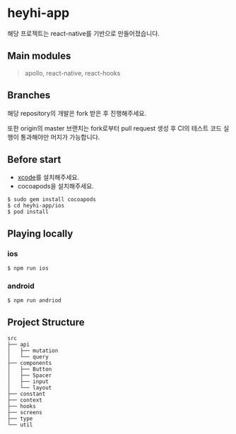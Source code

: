 # heyhi-app

해당 프로젝트는 react-native를 기반으로 만들어졌습니다.

## Main modules
> apollo, react-native, react-hooks

## Branches

해당 repository의 개발은 fork 받은 후 진행해주세요.

또한 origin의 master 브랜치는 fork로부터 pull request 생성 후 CI의 테스트 코드 실행이 통과해야만 머지가 가능합니다.

## Before start

- [xcode](https://apps.apple.com/kr/app/xcode/id497799835?mt=12)를 설치해주세요.
- cocoapods을 설치해주세요.

```
$ sudo gem install cocoapods
$ cd heyhi-app/ios
$ pod install
```

## Playing locally

### ios

```
$ npm run ios
```

### android

```
$ npm run andriod
```

## Project Structure

```
src
├── api
│   ├── mutation
│   └── query
├── components
│   ├── Button
│   ├── Spacer
│   ├── input
│   └── layout
├── constant
├── context
├── hooks
├── screens
├── type
└── util
```
